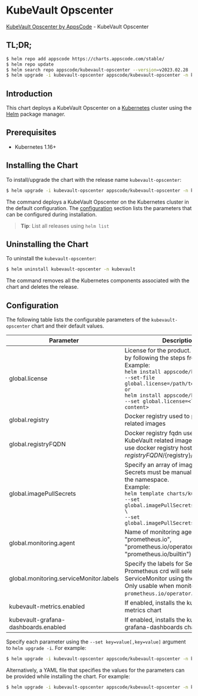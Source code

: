 # KubeVault Opscenter

[KubeVault Opscenter by AppsCode](https://github.com/kubevault) - KubeVault Opscenter

## TL;DR;

```bash
$ helm repo add appscode https://charts.appscode.com/stable/
$ helm repo update
$ helm search repo appscode/kubevault-opscenter --version=v2023.02.28
$ helm upgrade -i kubevault-opscenter appscode/kubevault-opscenter -n kubevault --create-namespace --version=v2023.02.28
```

## Introduction

This chart deploys a KubeVault Opscenter on a [Kubernetes](http://kubernetes.io) cluster using the [Helm](https://helm.sh) package manager.

## Prerequisites

- Kubernetes 1.16+

## Installing the Chart

To install/upgrade the chart with the release name `kubevault-opscenter`:

```bash
$ helm upgrade -i kubevault-opscenter appscode/kubevault-opscenter -n kubevault --create-namespace --version=v2023.02.28
```

The command deploys a KubeVault Opscenter on the Kubernetes cluster in the default configuration. The [configuration](#configuration) section lists the parameters that can be configured during installation.

> **Tip**: List all releases using `helm list`

## Uninstalling the Chart

To uninstall the `kubevault-opscenter`:

```bash
$ helm uninstall kubevault-opscenter -n kubevault
```

The command removes all the Kubernetes components associated with the chart and deletes the release.

## Configuration

The following table lists the configurable parameters of the `kubevault-opscenter` chart and their default values.

|                Parameter                |                                                                                                                                                                                  Description                                                                                                                                                                                   |       Default        |
|-----------------------------------------|--------------------------------------------------------------------------------------------------------------------------------------------------------------------------------------------------------------------------------------------------------------------------------------------------------------------------------------------------------------------------------|----------------------|
| global.license                          | License for the product. Get a license by following the steps from [here](https://kubevault.com/docs/latest/setup/install/enterprise#get-a-trial-license). <br> Example: <br> `helm install appscode/kubevault \` <br> `--set-file global.license=/path/to/license/file` <br> `or` <br> `helm install appscode/kubevault \` <br> `--set global.license=<license file content>` | <code>""</code>      |
| global.registry                         | Docker registry used to pull KubeVault related images                                                                                                                                                                                                                                                                                                                          | <code>""</code>      |
| global.registryFQDN                     | Docker registry fqdn used to pull KubeVault related images. Set this to use docker registry hosted at ${registryFQDN}/${registry}/${image}                                                                                                                                                                                                                                     | <code>ghcr.io</code> |
| global.imagePullSecrets                 | Specify an array of imagePullSecrets. Secrets must be manually created in the namespace. <br> Example: <br> `helm template charts/kubevault \` <br> `--set global.imagePullSecrets[0].name=sec0 \` <br> `--set global.imagePullSecrets[1].name=sec1`                                                                                                                           | <code>[]</code>      |
| global.monitoring.agent                 | Name of monitoring agent (one of "prometheus.io", "prometheus.io/operator", "prometheus.io/builtin")                                                                                                                                                                                                                                                                           | <code>""</code>      |
| global.monitoring.serviceMonitor.labels | Specify the labels for ServiceMonitor. Prometheus crd will select ServiceMonitor using these labels. Only usable when monitoring agent is `prometheus.io/operator`.                                                                                                                                                                                                            | <code>{}</code>      |
| kubevault-metrics.enabled               | If enabled, installs the kubevault-metrics chart                                                                                                                                                                                                                                                                                                                               | <code>true</code>    |
| kubevault-grafana-dashboards.enabled    | If enabled, installs the kubevault-grafana-dashboards chart                                                                                                                                                                                                                                                                                                                    | <code>true</code>    |


Specify each parameter using the `--set key=value[,key=value]` argument to `helm upgrade -i`. For example:

```bash
$ helm upgrade -i kubevault-opscenter appscode/kubevault-opscenter -n kubevault --create-namespace --version=v2023.02.28 --set global.registryFQDN=ghcr.io
```

Alternatively, a YAML file that specifies the values for the parameters can be provided while
installing the chart. For example:

```bash
$ helm upgrade -i kubevault-opscenter appscode/kubevault-opscenter -n kubevault --create-namespace --version=v2023.02.28 --values values.yaml
```
